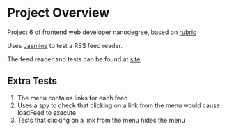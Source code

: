 # Project Overview

Project 6 of frontend web developer nanodegree, based on [rubric](https://www.udacity.com/course/viewer/#!/c-nd001/l-3442558598/m-3380619337)

Uses [Jasmine](http://jasmine.github.io/) to test a RSS feed reader.

The feed reader and tests can be found at [site](http://randalp.github.io/frontend-nanodegree-feedreader/)

## Extra Tests

1. The menu contains links for each feed
1. Uses a spy to check that clicking on a link from the menu would cause loadFeed to execute
1. Tests that clicking on a link from the menu hides the menu
